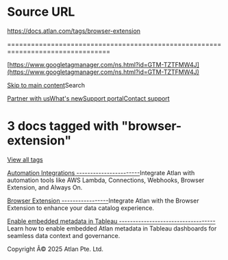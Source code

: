 # Source URL
https://docs.atlan.com/tags/browser-extension

================================================================================

<!--
canonical: https://docs.atlan.com/tags/browser-extension
link-alternate: https://docs.atlan.com/tags/browser-extension
meta-docsearch:docusaurus_tag: doc_tag_doc_list
meta-docsearch:language: en
meta-docsearch:version: current
meta-docusaurus_locale: en
meta-docusaurus_tag: doc_tag_doc_list
meta-docusaurus_version: current
meta-generator: Docusaurus v3.8.1
meta-og-locale: en
meta-og-title: 3 docs tagged with "browser-extension" | Atlan Documentation
meta-og-url: https://docs.atlan.com/tags/browser-extension
meta-twitter:card: summary_large_image
meta-viewport: width=device-width,initial-scale=1
title: 3 docs tagged with "browser-extension" | Atlan Documentation
-->

[https://www.googletagmanager.com/ns.html?id=GTM-TZTFMW4J](https://www.googletagmanager.com/ns.html?id=GTM-TZTFMW4J)

[Skip to main content](#__docusaurus_skipToContent_fallback)Search

[Partner with us](https://docs.google.com/forms/d/e/1FAIpQLScuAIhCm2GS7YFstrOjawbP8J7PUmOynQo7wI2yGCcCyEcVSw/viewform)[What's new](https://shipped.atlan.com/)[Support portal](https://atlan.zendesk.com/auth/v2/login/signin?return_to=https%3A%2F%2Fatlan.zendesk.com%2Fhc%2Fen-us&theme=hc&locale=en-us&brand_id=1900000425113&auth_origin=1900000425113%2Cfalse%2Ctrue)[Contact support](/support/submit-request)

3 docs tagged with "browser\-extension"
=======================================

[View all tags](/tags)

[Automation Integrations
-----------------------](/product/integrations/automation)Integrate Atlan with automation tools like AWS Lambda, Connections, Webhooks, Browser Extension, and Always On.

[Browser Extension
-----------------](/product/integrations/automation/browser-extension)Integrate Atlan with the Browser Extension to enhance your data catalog experience.

[Enable embedded metadata in Tableau
-----------------------------------](/product/integrations/automation/browser-extension/how-tos/enable-embedded-metadata-in-tableau)Learn how to enable embedded Atlan metadata in Tableau dashboards for seamless data context and governance.

Copyright Â© 2025 Atlan Pte. Ltd.

